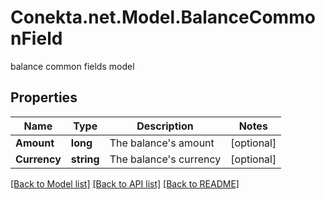 # Conekta.net.Model.BalanceCommonField
balance common fields model

## Properties

Name | Type | Description | Notes
------------ | ------------- | ------------- | -------------
**Amount** | **long** | The balance&#39;s amount | [optional] 
**Currency** | **string** | The balance&#39;s currency | [optional] 

[[Back to Model list]](../README.md#documentation-for-models) [[Back to API list]](../README.md#documentation-for-api-endpoints) [[Back to README]](../README.md)

